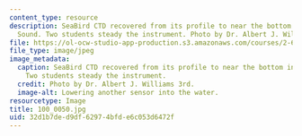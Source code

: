 ```yaml
---
content_type: resource
description: SeaBird CTD recovered from its profile to near the bottom in Vineyard
  Sound. Two students steady the instrument. Photo by Dr. Albert J. Williams 3rd.
file: https://ol-ocw-studio-app-production.s3.amazonaws.com/courses/2-693-principles-of-oceanographic-instrument-systems-sensors-and-measurements-13-998-spring-2004/32d1b7ded9df62974bfde6c053d6472f_100_0050.jpg
file_type: image/jpeg
image_metadata:
  caption: SeaBird CTD recovered from its profile to near the bottom in Vineyard Sound.
    Two students steady the instrument.
  credit: Photo by Dr. Albert J. Williams 3rd.
  image-alt: Lowering another sensor into the water.
resourcetype: Image
title: 100_0050.jpg
uid: 32d1b7de-d9df-6297-4bfd-e6c053d6472f
---
```

